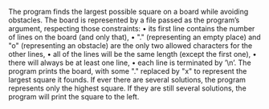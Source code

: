 The program finds the largest possible square on a board while avoiding obstacles.
The board is represented by a file passed as the program’s argument, respecting those constraints:
• its first line contains the number of lines on the board (and only that),
• "." (representing an empty place) and "o" (representing an obstacle) are the only two allowed characters for the
other lines,
• all of the lines will be the same length (except the first one),
• there will always be at least one line,
• each line is terminated by ’\n’.
The program prints the board, with some "." replaced by "x" to represent the largest square it founds.
If ever there are several solutions, the program represents only the highest square. If they are still several
solutions, the program will print the square to the left.
